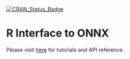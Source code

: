 [![CRAN_Status_Badge](http://www.r-pkg.org/badges/version/onnx)](https://cran.r-project.org/package=onnx)

# R Interface to ONNX

Please visit [here](http://onnx.ai/onnx-r) for tutorials and API reference.

